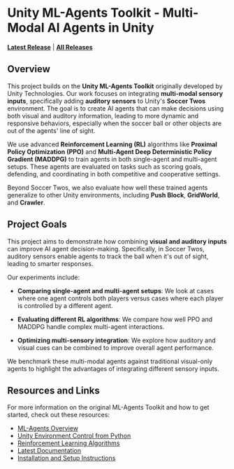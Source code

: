 # Unity ML-Agents Toolkit - Multi-Modal AI Agents in Unity

**[Latest Release](https://github.com/Unity-Technologies/ml-agents/releases/latest)** | **[All Releases](https://github.com/Unity-Technologies/ml-agents/releases)**

## Overview

This project builds on the **Unity ML-Agents Toolkit** originally developed by Unity Technologies. Our work focuses on integrating **multi-modal sensory inputs**, specifically adding **auditory sensors** to Unity's **Soccer Twos** environment. The goal is to create AI agents that can make decisions using both visual and auditory information, leading to more dynamic and responsive behaviors, especially when the soccer ball or other objects are out of the agents' line of sight.

We use advanced **Reinforcement Learning (RL)** algorithms like **Proximal Policy Optimization (PPO)** and **Multi-Agent Deep Deterministic Policy Gradient (MADDPG)** to train agents in both single-agent and multi-agent setups. These agents are evaluated on tasks such as scoring goals, defending, and coordinating in both competitive and cooperative settings.

Beyond Soccer Twos, we also evaluate how well these trained agents generalize to other Unity environments, including **Push Block**, **GridWorld**, and **Crawler**.

## Project Goals

This project aims to demonstrate how combining **visual and auditory inputs** can improve AI agent decision-making. Specifically, in Soccer Twos, auditory sensors enable agents to track the ball when it's out of sight, leading to smarter responses.

Our experiments include:

- **Comparing single-agent and multi-agent setups**: We look at cases where one agent controls both players versus cases where each player is controlled by a different agent.
  
- **Evaluating different RL algorithms**: We compare how well PPO and MADDPG handle complex multi-agent interactions.
  
- **Optimizing multi-sensory integration**: We explore how auditory and visual cues can be combined to improve overall agent performance.

We benchmark these multi-modal agents against traditional visual-only agents to highlight the advantages of integrating different sensory inputs.

## Resources and Links

For more information on the original ML-Agents Toolkit and how to get started, check out these resources:

- [ML-Agents Overview](https://github.com/Unity-Technologies/ml-agents/blob/main/docs/ML-Agents-Overview.md)
- [Unity Environment Control from Python](https://github.com/Unity-Technologies/ml-agents/blob/main/docs/Python-LLAPI.md)
- [Reinforcement Learning Algorithms](https://github.com/Unity-Technologies/ml-agents/blob/main/docs/Training-ML-Agents.md)
- [Latest Documentation](https://unity-technologies.github.io/ml-agents/)
- [Installation and Setup Instructions](https://github.com/Unity-Technologies/ml-agents/blob/main/docs/Installation.md)

